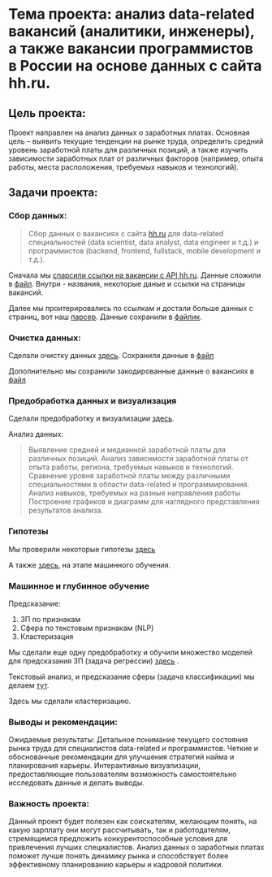  # Тема проекта: анализ data-related вакансий (аналитики, инженеры), а также вакансии программистов в России на основе данных с сайта hh.ru. 

## Цель проекта:
Проект направлен на анализ данных о заработных платах. Основная цель – выявить текущие тенденции на рынке труда, определить средний уровень заработной платы для различных позиций, а также изучить зависимости заработных плат от различных факторов (например, опыта работы, места расположения, требуемых навыков и технологий).

## Задачи проекта:

### Сбор данных:

> Сбор данных о вакансиях с сайта [hh.ru](https://hh.ru/) для data-related специальностей (data scientist, data analyst, data engineer и т.д.) и программистов (backend, frontend, fullstack, mobile development и т.д.).

Сначала мы [спарсили ссылки на вакансии с API hh.ru](https://github.com/Aurumlin/Personal_repository/blob/main/API%20parsing.ipynb). Данные сложили в [файл](https://github.com/Aurumlin/Personal_repository/blob/main/Parsed%20data/from_api.xls). Внутри - названия, некоторые даные и ссылки на страницы вакансий. 

Далее мы проитерировались по ссылкам и достали больше данных с страниц, вот наш [парсер](https://github.com/Aurumlin/Personal_repository/blob/main/Parser.ipynb). Данные сохранили в [файлик](https://github.com/Aurumlin/Personal_repository/blob/main/Parsed%20data/for_cleaning2.xls).


### Очистка данных:

Cделали очистку данных [здесь](https://github.com/Aurumlin/Personal_repository/blob/main/Data_cleaner.ipynb). Сохранили данные в [файл](https://github.com/Aurumlin/Personal_repository/blob/main/Parsed%20data/final.xls)
[]()

Дополнительно мы сохранили закодированные данные о вакансиях в [файл](https://github.com/Aurumlin/Personal_repository/blob/main/Parsed%20data/role_decoder.csv)

### Предобработка данных и визуализация

Сделали предобработку и визуализации [здесь](https://github.com/Aurumlin/Personal_repository/blob/main/EDA_project%20(2).ipynb).



Анализ данных:

>Выявление средней и медианной заработной платы для различных позиций.
>Анализ зависимости заработной платы от опыта работы, региона, требуемых навыков и технологий.
>Сравнение уровня заработной платы между различными специальностями в области data-related и программирования.
>Анализ навыков, требуемых на разные направления работы
>Построение графиков и диаграмм для наглядного представления результатов анализа.

### Гипотезы

Мы проверили некоторые гипотезы [здесь](https://github.com/Aurumlin/Personal_repository/blob/main/Hypothesis%20(1).ipynb)

А также [здесь](https://github.com/Aurumlin/Personal_repository/blob/main/ML.ipynb), на этапе машинного обучения.

### Машинное и глубинное обучение

Предсказание:
1) ЗП по признакам
2) Сфера по текстовым признакам (NLP)
3) Кластеризация

Мы сделали еще одну предобработку и обучили множество моделей для предсказания ЗП (задача регрессии) [здесь](https://github.com/Aurumlin/Personal_repository/blob/main/ML.ipynb) . 

Текстовый анализ, и предсказание сферы (задача классификации) мы делаем [тут](https://github.com/Aurumlin/Personal_repository/blob/main/NLP_part.ipynb). 

Здесь мы сделали кластеризацию.

### Выводы и рекомендации:



Ожидаемые результаты:
Детальное понимание текущего состояния рынка труда для специалистов data-related и программистов.
Четкие и обоснованные рекомендации для улучшения стратегий найма и планирования карьеры.
Интерактивные визуализации, предоставляющие пользователям возможность самостоятельно исследовать данные и делать выводы.
### Важность проекта:

Данный проект будет полезен как соискателям, желающим понять, на какую зарплату они могут рассчитывать, так и работодателям, стремящимся предложить конкурентоспособные условия для привлечения лучших специалистов. Анализ данных о заработных платах поможет лучше понять динамику рынка и способствует более эффективному планированию карьеры и кадровой политики.



